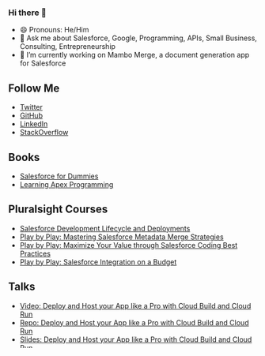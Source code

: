 ### Hi there 👋

<!--
**the1mattkaufman/the1mattkaufman** is a ✨ _special_ ✨ repository because its `README.md` (this file) appears on your GitHub profile.
Here are some ideas to get you started:
- 🌱 I’m currently learning ...
- 👯 I’m looking to collaborate on ...
- 🤔 I’m looking for help with ...
- 📫 How to reach me: ...
- ⚡ Fun fact: ...

-->
- 😄 Pronouns: He/Him
- 💬 Ask me about Salesforce, Google, Programming, APIs, Small Business, Consulting, Entrepreneurship
- 🔭 I’m currently working on Mambo Merge, a document generation app for Salesforce

## Follow Me
- [Twitter](https://twitter.com/the1mattkaufman)
- [GitHub](https://github.com/the1mattkaufman)
- [LinkedIn](https://www.linkedin.com/in/the1mattkaufman/)
- [StackOverflow](https://stackoverflow.com/users/8112708/matt-kaufman)
<!--
  medium
  dev.to
-->

## Books
- [Salesforce for Dummies](https://www.amazon.com/Salesforce-com-Dummies-Tom-Wong/dp/0470590718)
- [Learning Apex Programming](https://www.packtpub.com/product/learning-apex-programming/9781782173977)

## Pluralsight Courses
- [Salesforce Development Lifecycle and Deployments](https://www.pluralsight.com/courses/salesforce-development-lifecycle-deployments)
- [Play by Play: Mastering Salesforce Metadata Merge Strategies](https://www.pluralsight.com/courses/play-by-play-mastering-salesforce-metadata-merge-strategies)
- [Play by Play: Maximize Your Value through Salesforce Coding Best Practices](https://www.pluralsight.com/courses/play-by-play-maximize-value-through-salesforce-coding-best-practices)
- [Play by Play: Salesforce Integration on a Budget](https://www.pluralsight.com/courses/play-by-play-salesforce-integration-on-a-budget)

## Talks
- [Video: Deploy and Host your App like a Pro with Cloud Build and Cloud Run](https://gdg.community.dev/events/details/google-gdg-modesto-presents-deploy-and-host-your-app-like-a-pro-with-cloud-build-and-cloud-run/)
- [Repo: Deploy and Host your App like a Pro with Cloud Build and Cloud Run](https://github.com/the1mattkaufman/deploy-and-host-your-app-like-a-pro-with-cloud-build-and-cloud-run)
- [Slides: Deploy and Host your App like a Pro with Cloud Build and Cloud Run](https://github.com/the1mattkaufman/deploy-and-host-your-app-like-a-pro-with-cloud-build-and-cloud-run/blob/main/can_I_please_%20just_code.pdf)
- [Podcast: Reusable Web Component](https://salesforceway.com/podcast/reusable-web-component/)
- [Video: Quick Questions with MK Partners - What is Salesforce?](https://www.youtube.com/watch?v=8MtrJkidZaw)
- [Video: Partner Success with Trailhead](https://www.salesforce.com/video/3637705/)
- [Video: Integrating 3rd Party APIs Using Apex RESTful Callouts](https://www.youtube.com/watch?v=705SeyjpoFs)
- [Video: Pacific Region DevFest 2020](https://gdg.community.dev/events/details/google-gdg-san-fernando-valley-presents-pacific-region-devfest/)
